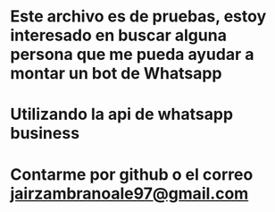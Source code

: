 # Este archivo es de pruebas, estoy interesado en buscar alguna persona que me pueda ayudar a montar un bot de Whatsapp
# Utilizando la api de whatsapp business
# Contarme por github o el correo jairzambranoale97@gmail.com
